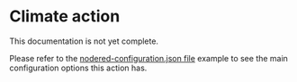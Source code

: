 # Climate action

This documentation is not yet complete.

Please refer to the [nodered-configuration.json file](/config/nodered-configuration.json) example to see the main configuration options this action has.

